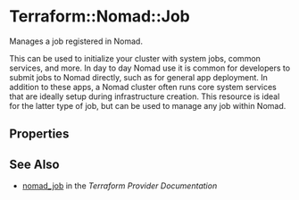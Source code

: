 # Terraform::Nomad::Job

Manages a job registered in Nomad.

This can be used to initialize your cluster with system jobs, common services,
and more. In day to day Nomad use it is common for developers to submit jobs to
Nomad directly, such as for general app deployment. In addition to these apps, a
Nomad cluster often runs core system services that are ideally setup during
infrastructure creation. This resource is ideal for the latter type of job, but
can be used to manage any job within Nomad.

## Properties


## See Also

* [nomad_job](https://www.terraform.io/docs/providers/nomad/r/job.html) in the _Terraform Provider Documentation_